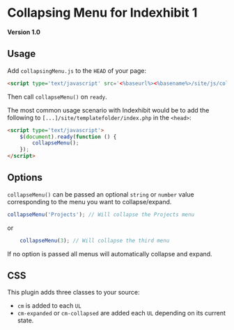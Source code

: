 Collapsing Menu for Indexhibit 1
================================

**Version 1.0**

## Usage
Add `collapsingMenu.js` to the `HEAD` of your page:

```html
<script type='text/javascript' src='<%baseurl%><%basename%>/site/js/collapsingMenu.js'></script>
```

Then call `collapseMenu()` on `ready`.

The most common usage scenario with Indexhibit would be to add the following to `[...]/site/templatefolder/index.php` in the `<head>`:

```html
<script type='text/javascript'>
    $(document).ready(function () {
        collapseMenu();
    });
</script>
```

## Options
`collapseMenu()` can be passed an optional `string` or `number` value corresponding to the menu you want to collapse/expand.

```js
collapseMenu('Projects'); // Will collapse the Projects menu
```

or

```js
    collapseMenu(3); // Will collapse the third menu
```

If no option is passed all menus will automatically collapse and expand.

## CSS
This plugin adds three classes to your source:

- `cm` is added to each `UL`
- `cm-expanded` or `cm-collapsed` are added each `UL` depending on its current state.